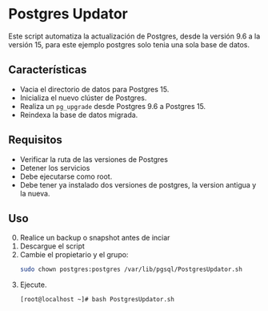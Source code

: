 # Postgres Updator
Este script automatiza la actualización de Postgres, desde la versión 9.6 a la versión 15, para este ejemplo postgres solo tenia una sola base de datos.

## Características
- Vacia el directorio de datos para Postgres 15.
- Inicializa el nuevo clúster de Postgres.
- Realiza un `pg_upgrade` desde Postgres 9.6 a Postgres 15.
- Reindexa la base de datos migrada.

## Requisitos
- Verificar la ruta de las versiones de Postgres
- Detener los servicios 
- Debe ejecutarse como root.
- Debe tener ya instalado dos versiones de postgres, la version antigua y la nueva. 

## Uso
0. Realice un backup o snapshot antes de inciar 
1. Descargue el script
2. Cambie el propietario y el grupo:
   ```bash
   sudo chown postgres:postgres /var/lib/pgsql/PostgresUpdator.sh
3. Ejecute.
   ```bash
   [root@localhost ~]# bash PostgresUpdator.sh 
